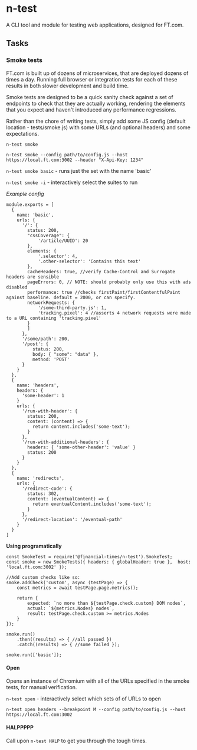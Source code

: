 # n-test
A CLI tool and module for testing web applications, designed for FT.com.

## Tasks

### Smoke tests

FT.com is built up of dozens of microservices, that are deployed dozens of times a day. Running full browser or integration tests for each of these results in both slower development and build time.

Smoke tests are designed to be a quick sanity check against a set of endpoints to check that they are actually working, rendering the elements that you expect and haven't introduced any performance regressions.

Rather than the chore of writing tests, simply add some JS config (default location - tests/smoke.js) with some URLs (and optional headers) and some expectations.

`n-test smoke`

`n-test smoke --config path/to/config.js --host https://local.ft.com:3002 --header "X-Api-Key: 1234"`

`n-test smoke basic` - runs just the set with the name 'basic'

`n-test smoke -i` - interactively select the suites to run

*Example config*
```
module.exports = [
  {
    name: 'basic',
    urls: {
      '/': {
        status: 200,
        "cssCoverage": {
            '/article/UUID': 20
        },
        elements: {
            '.selector': 4,
            '.other-selector': 'Contains this text'
        },
        cacheHeaders: true, //verify Cache-Control and Surrogate headers are sensible
        pageErrors: 0, // NOTE: should probably only use this with ads disabled
        performance: true //checks firstPaint/firstContentfulPaint against baseline. default = 2000, or can specify.
        networkRequests: {
            '/some-third-party.js': 1,
            'tracking.pixel': 4 //asserts 4 network requests were made to a URL containing 'tracking.pixel'
        }
        ]
      },
      '/some/path': 200,
      '/post': {
          status: 200,
          body: { "some": "data" },
          method: 'POST'
      }
    }
  },
  {
    name: 'headers',
    headers: {
      'some-header': 1
    }
    urls: {
      '/run-with-header': {
        status: 200,
        content: (content) => {
          return content.includes('some-text');
        }
      },
      '/run-with-additional-headers': {
        headers: { 'some-other-header': 'value' }
        status: 200
      }
    }
  },
  {
    name: 'redirects',
    urls: {
      '/redirect-code': {
        status: 302,
        content: (eventualContent) => {
          return eventualContent.includes('some-text');
        }
      },
      '/redirect-location': '/eventual-path'
    }
  }
]
```

**Using programatically**

```
const SmokeTest = require('@financial-times/n-test').SmokeTest;
const smoke = new SmokeTests({ headers: { globalHeader: true },  host: 'local.ft.com:3002' });

//Add custom checks like so:
smoke.addCheck('custom', async (testPage) => {
    const metrics = await testPage.page.metrics();

    return {
        expected: `no more than ${testPage.check.custom} DOM nodes`,
        actual: `${metrics.Nodes} nodes`,
        result: testPage.check.custom >= metrics.Nodes
    }
});

smoke.run()
	.then((results) => { //all passed })
	.catch((results) => { //some failed });

smoke.run(['basic']);
```

#### Open

Opens an instance of Chromium with all of the URLs specified in the smoke tests, for manual verification.

`n-test open` - interactively select which sets of of URLs to open

`n-test open headers --breakpoint M --config path/to/config.js --host https://local.ft.com:3002`

#### HALPPPPP

Call upon `n-test HALP` to get you through the tough times.
